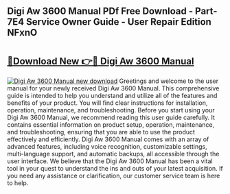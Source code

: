 ## Digi Aw 3600 Manual PDf Free Download - Part-7E4 Service Owner Guide - User Repair Edition NFxnO

# <h2><a href="http://bc59815.oget.top/?id=Digi+Aw+3600+Manual">🔗Download New 👉🔴 Digi Aw 3600 Manual</a></h2>

[![Digi Aw 3600 Manual new download](https://i.imgur.com/5g1atiW.png)](http://bc59815.oget.top/?id=Digi+Aw+3600+Manual)
Greetings and welcome to the user manual for your newly received Digi Aw 3600 Manual. This comprehensive guide is intended to help you understand and utilize all of the features and benefits of your product. You will find clear instructions for installation, operation, maintenance, and troubleshooting. Before you start using your Digi Aw 3600 Manual, we recommend reading this user guide carefully. It contains essential information on product setup, operation, maintenance, and troubleshooting, ensuring that you are able to use the product effectively and efficiently. Digi Aw 3600 Manual comes with an array of advanced features, including voice recognition, customizable settings, multi-language support, and automatic backups, all accessible through the user interface. We believe that the Digi Aw 3600 Manual has been a vital tool in your quest to understand the ins and outs of your latest acquisition. If you need any assistance or clarification, our customer service team is here to help.
